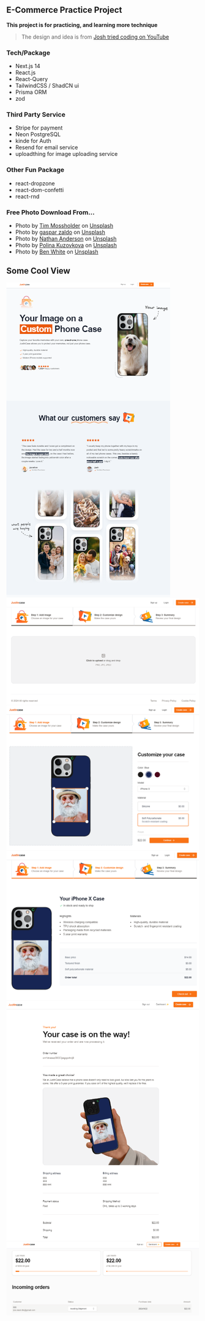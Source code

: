 ## E-Commerce Practice Project

**This project is for practicing, and learning more technique**

> The design and idea is from [Josh tried coding on YouTube](https://www.youtube.com/watch?v=SG82Aqcaaa0)

### Tech/Package

- Next.js 14
- React.js
- React-Query
- TailwindCSS / ShadCN ui
- Prisma ORM
- zod

### Third Party Service

- Stripe for payment
- Neon PostgreSQL
- kinde for Auth
- Resend for email service
- uploadthing for image uploading service

### Other Fun Package

- react-dropzone
- react-dom-confetti
- react-rnd

### Free Photo Download From...

- Photo by <a href="https://unsplash.com/@timmossholder?utm_content=creditCopyText&utm_medium=referral&utm_source=unsplash">Tim Mossholder</a> on <a href="https://unsplash.com/photos/a-man-with-a-white-beard-and-mustache-wearing-a-hat-FRPbQvAwY10?utm_content=creditCopyText&utm_medium=referral&utm_source=unsplash">Unsplash</a>
- Photo by <a href="https://unsplash.com/@gasparzaldo?utm_content=creditCopyText&utm_medium=referral&utm_source=unsplash">gaspar zaldo</a> on <a href="https://unsplash.com/photos/a-woman-sitting-on-a-white-bench-smiling-SWcKBBRjEIM?utm_content=creditCopyText&utm_medium=referral&utm_source=unsplash">Unsplash</a>
- Photo by <a href="https://unsplash.com/@nathananderson?utm_content=creditCopyText&utm_medium=referral&utm_source=unsplash">Nathan Anderson</a> on <a href="https://unsplash.com/photos/woman-in-black-tank-top-sitting-on-red-boat-during-daytime-SMvspXWz6WI?utm_content=creditCopyText&utm_medium=referral&utm_source=unsplash">Unsplash</a>
- Photo by <a href="https://unsplash.com/@p_kuzovkova?utm_content=creditCopyText&utm_medium=referral&utm_source=unsplash">Polina Kuzovkova</a> on <a href="https://unsplash.com/photos/a-person-holding-a-plate-of-food-voUYQjTFNWw?utm_content=creditCopyText&utm_medium=referral&utm_source=unsplash">Unsplash</a>
- Photo by <a href="https://unsplash.com/@benwhitephotography?utm_content=creditCopyText&utm_medium=referral&utm_source=unsplash">Ben White</a> on <a href="https://unsplash.com/photos/boy-sitting-on-bench-while-holding-a-book-4K2lIP0zc_k?utm_content=creditCopyText&utm_medium=referral&utm_source=unsplash">Unsplash</a>

## Some Cool View

![Project Image](https://github.com/Lyle-Stack/e-commerce-practice/blob/main/public/readme/readme-1.png)
![Project Image](https://github.com/Lyle-Stack/e-commerce-practice/blob/main/public/readme/readme-2.png)
![Project Image](https://github.com/Lyle-Stack/e-commerce-practice/blob/main/public/readme/readme-3.png)
![Project Image](https://github.com/Lyle-Stack/e-commerce-practice/blob/main/public/readme/readme-4.png)
![Project Image](https://github.com/Lyle-Stack/e-commerce-practice/blob/main/public/readme/readme-5.png)
![Project Image](https://github.com/Lyle-Stack/e-commerce-practice/blob/main/public/readme/readme-6.png)

